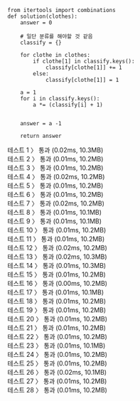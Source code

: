 ```
from itertools import combinations
def solution(clothes):
    answer = 0
    
    # 일단 분류를 해야할 것 같음
    classify = {}
    
    for clothe in clothes:
        if clothe[1] in classify.keys():
            classify[clothe[1]] += 1
        else:
            classify[clothe[1]] = 1

    a = 1
    for i in classify.keys():
        a *= (classify[i] + 1)
        
    
    answer = a -1
    
    return answer
```
테스트 1 〉	통과 (0.02ms, 10.3MB)<br>
테스트 2 〉	통과 (0.01ms, 10.2MB)<br>
테스트 3 〉	통과 (0.01ms, 10.2MB)<br>
테스트 4 〉	통과 (0.02ms, 10.2MB)<br>
테스트 5 〉	통과 (0.01ms, 10.2MB)<br>
테스트 6 〉	통과 (0.01ms, 10.2MB)<br>
테스트 7 〉	통과 (0.02ms, 10.2MB)<br>
테스트 8 〉	통과 (0.01ms, 10.1MB)<br>
테스트 9 〉	통과 (0.01ms, 10.1MB)<br>
테스트 10 〉	통과 (0.01ms, 10.2MB)<br>
테스트 11 〉	통과 (0.01ms, 10.2MB)<br>
테스트 12 〉	통과 (0.02ms, 10.2MB)<br>
테스트 13 〉	통과 (0.02ms, 10.3MB)<br>
테스트 14 〉	통과 (0.01ms, 10.3MB)<br>
테스트 15 〉	통과 (0.01ms, 10.2MB)<br>
테스트 16 〉	통과 (0.00ms, 10.2MB)<br>
테스트 17 〉	통과 (0.01ms, 10.1MB)<br>
테스트 18 〉	통과 (0.01ms, 10.2MB)<br>
테스트 19 〉	통과 (0.01ms, 10.2MB)<br>
테스트 20 〉	통과 (0.01ms, 10.2MB)<br>
테스트 21 〉	통과 (0.01ms, 10.2MB)<br>
테스트 22 〉	통과 (0.01ms, 10.2MB)<br>
테스트 23 〉	통과 (0.01ms, 10.1MB)<br>
테스트 24 〉	통과 (0.01ms, 10.2MB)<br>
테스트 25 〉	통과 (0.01ms, 10.2MB)<br>
테스트 26 〉	통과 (0.02ms, 10.1MB)<br>
테스트 27 〉	통과 (0.01ms, 10.2MB)<br>
테스트 28 〉	통과 (0.01ms, 10.2MB)<br>

